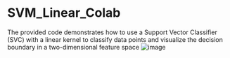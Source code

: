 # SVM_Linear_Colab
The provided code demonstrates how to use a Support Vector Classifier (SVC) with a linear kernel to classify data points and visualize the decision boundary in a two-dimensional feature space
![image](https://github.com/RA2112702010007AD/SVM_Linear_Colab/assets/97031371/a2860b16-9afe-4b4f-9178-2ef654e12b94)

